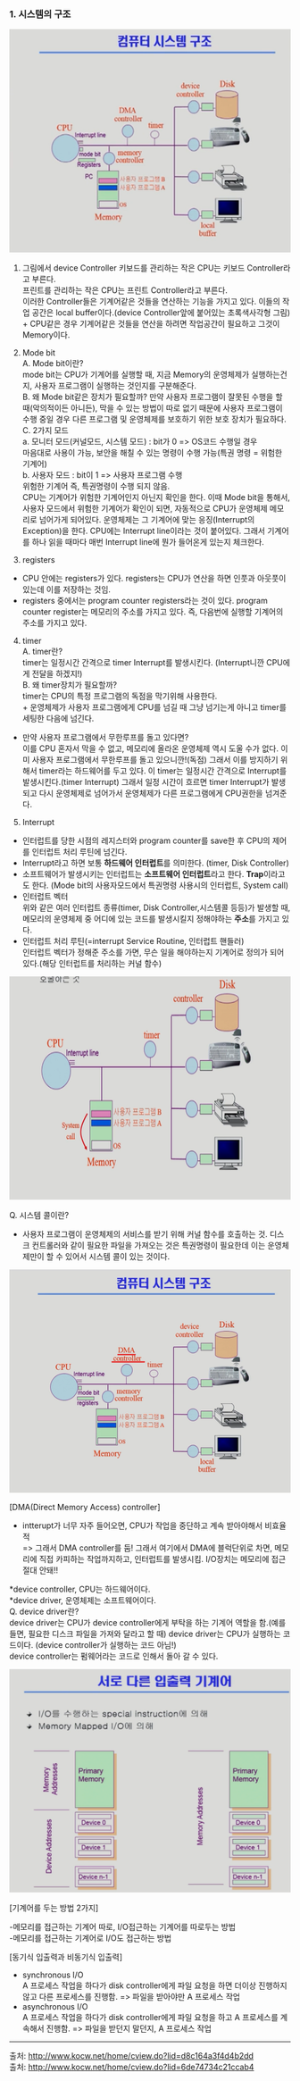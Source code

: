 ### 1. 시스템의 구조

<p align="center">
  <img
    src="https://github.com/goodlucky1215/CS_Study/blob/main/%EC%9A%B4%EC%98%81%EC%B2%B4%EC%A0%9C/2.%EC%BB%B4%ED%93%A8%ED%84%B0%EC%8B%9C%EC%8A%A4%ED%85%9C%EC%9D%98%20%EA%B5%AC%EC%A1%B0/%EC%82%AC%EC%A7%84/%EC%8B%9C%EC%8A%A4%ED%85%9C%EA%B5%AC%EC%A1%B0.png"
    width="600"
    height="400"
  />
</p>

1. 그림에서 device Controller
   키보드를 관리하는 작은 CPU는 키보드 Controller라고 부른다.  
   프린트를 관리하는 작은 CPU는 프린트 Controller라고 부른다.  
   이러한 Controller들은 기계어같은 것들을 연산하는 기능을 가지고 있다. 이들의 작업 공간은 local buffer이다.(device Controller앞에 붙어있는 초록색사각형 그림)  
   \+ CPU같은 경우 기계어같은 것들을 연산을 하려면 작업공간이 필요하고 그것이 Memory이다.

2. Mode bit  
   A. Mode bit이란?  
    mode bit는 CPU가 기계어를 실행할 때, 지금 Memory의 운영체제가 실행하는건지, 사용자 프로그램이 실행하는 것인지를 구분해준다.  
   B. 왜 Mode bit같은 장치가 필요할까?
   만약 사용자 프로그램이 잘못된 수행을 할 때(악의적이든 아니든), 막을 수 있는 방법이 따로 없기 때문에 사용자 프로그램이 수행 중일 경우 다른 프로그램 및 운영체제를 보호하기 위한 보호 장치가 필요하다.  
   C. 2가지 모드  
   a. 모니터 모드(커널모드, 시스템 모드) : bit가 0 => OS코드 수행일 경우  
    마음대로 사용이 가능, 보안을 해칠 수 있는 명령이 수행 가능(특권 명령 = 위험한 기계어)  
   b. 사용자 모드 : bit이 1 => 사용자 프로그램 수행  
    위험한 기계어 즉, 특권명령이 수행 되지 않음.  
    CPU는 기계어가 위험한 기계어인지 아닌지 확인을 한다. 이때 Mode bit을 통해서, 사용자 모드에서 위험한 기계어가 확인이 되면, 자동적으로 CPU가 운영체제 메모리로 넘어가게 되어있다. 운영체제는 그 기계어에 맞는 응징(Interrupt의 Exception)을 한다.
   CPU에는 Interrupt line이라는 것이 붙어있다. 그래서 기계어를 하나 읽을 때마다 매번 Interrupt line에 뭔가 들어온게 있는지 체크한다.

3. registers

- CPU 안에는 registers가 있다. registers는 CPU가 연산을 하면 인풋과 아웃풋이 있는데 이를 저장하는 것임.
- registers 중에서는 program counter registers라는 것이 있다. program counter register는 메모리의 주소를 가지고 있다. 즉, 다음번에 실행할 기계어의 주소를 가지고 있다.

4. timer  
   A. timer란?  
    timer는 일정시간 간격으로 timer Interrupt를 발생시킨다. (Interrupt니깐 CPU에게 전달을 하겠지!)  
   B. 왜 timer장치가 필요할까?  
    timer는 CPU의 특정 프로그램의 독점을 막기위해 사용한다.  
    \+ 운영체제가 사용자 프로그램에게 CPU를 넘길 때 그냥 넘기는게 아니고 timer를 세팅한 다음에 넘긴다.

- 만약 사용자 프로그램에서 무한루프를 돌고 있다면?  
  이를 CPU 혼자서 막을 수 없고, 메모리에 올라온 운영체제 역시 도울 수가 없다. 이미 사용자 프로그램에서 무한루프를 돌고 있으니깐!(독점) 그래서 이를 방지하기 위해서 timer라는 하드웨어를 두고 있다. 이 timer는 일정시간 간격으로 Interrupt를 발생시킨다.(timer Interrupt) 그래서 일정 시간이 흐르면 timer Interrupt가 발생되고 다시 운영체제로 넘어가서 운영체제가 다른 프로그램에게 CPU권한을 넘겨준다.

5. Interrupt

- 인터럽트를 당한 시점의 레지스터와 program counter를 save한 후 CPU의 제어를 인터럽트 처리 루틴에 넘긴다.
- Interrupt라고 하면 보통 **하드웨어 인터럽트**를 의미한다. (timer, Disk Controller)
- 소프트웨어가 발생시키는 인터럽트는 **소프트웨어 인터럽트**라고 한다. **Trap**이라고도 한다. (Mode bit의 사용자모드에서 특권명령 사용시의 인터럽트, System call)
- 인터럽트 벡터  
  위와 같은 여러 인터럽트 종류(timer, Disk Controller,시스템콜 등등)가 발생할 때, 메모리의 운영체제 중 어디에 있는 코드를 발생시킬지 정해야하는 **주소**를 가지고 있다.
- 인터럽트 처리 루틴(=interrupt Service Routine, 인터럽트 핸들러)  
  인터럽트 벡터가 정해준 주소를 가면, 무슨 일을 해야하는지 기계어로 정의가 되어있다.(해당 인터럽트를 처리하는 커널 함수)

<p align="center">
  <img
    src="https://github.com/goodlucky1215/CS_Study/blob/main/%EC%9A%B4%EC%98%81%EC%B2%B4%EC%A0%9C/2.%EC%BB%B4%ED%93%A8%ED%84%B0%EC%8B%9C%EC%8A%A4%ED%85%9C%EC%9D%98%20%EA%B5%AC%EC%A1%B0/%EC%82%AC%EC%A7%84/systemcall.png"
    width="600"
    height="400"
  />
</p>
Q. 시스템 콜이란?

- 사용자 프로그램이 운영체제의 서비스를 받기 위해 커널 함수를 호출하는 것. 디스크 컨트롤러와 같이 필요한 파일을 가져오는 것은 특권명령이 필요한데 이는 운영체제만이 할 수 있어서 시스템 콜이 있는 것이다.

<p align="center">
  <img
    src="https://github.com/goodlucky1215/CS_Study/blob/main/%EC%9A%B4%EC%98%81%EC%B2%B4%EC%A0%9C/2.%EC%BB%B4%ED%93%A8%ED%84%B0%EC%8B%9C%EC%8A%A4%ED%85%9C%EC%9D%98%20%EA%B5%AC%EC%A1%B0/%EC%82%AC%EC%A7%84/dma.png"
    width="600"
    height="400"
  />
</p>
[DMA(Direct Memory Access) controller]

- intterupt가 너무 자주 들어오면, CPU가 작업을 중단하고 계속 받아야해서 비효율적  
  => 그래서 DMA controller를 둠! 그래서 여기에서 DMA에 블럭단위로 차면, 메모리에 직접 카피하는 작업까지하고, 인터럽트를 발생시킴. I/O장치는 메모리에 접근 절대 안돼!!

*device controller, CPU는 하드웨어이다.  
*device driver, 운영체제는 소프트웨어이다.  
Q. device driver란?  
 device driver는 CPU가 device controller에게 부탁을 하는 기계어 역할을 함.(예를 들면, 필요한 디스크 파일을 가져와 달라고 할 때) device driver는 CPU가 실행하는 코드이다. (device controller가 실행하는 코드 아님!)  
 device controller는 펌웨어라는 코드로 인해서 돌아 갈 수 있다.

<p align="center">
  <img
    src="https://github.com/goodlucky1215/CS_Study/blob/main/%EC%9A%B4%EC%98%81%EC%B2%B4%EC%A0%9C/2.%EC%BB%B4%ED%93%A8%ED%84%B0%EC%8B%9C%EC%8A%A4%ED%85%9C%EC%9D%98%20%EA%B5%AC%EC%A1%B0/%EC%82%AC%EC%A7%84/%EC%9E%85%EC%B6%9C%EB%A0%A5%20%EA%B8%B0%EA%B3%84%EC%96%B4.png"
    width="600"
    height="400"
  />
</p>
[기계어를 두는 방법 2가지]

-메모리를 접근하는 기계어 따로, I/O접근하는 기계어를 따로두는 방법  
-메모리를 접근하는 기계어로 I/O도 접근하는 방법

[동기식 입출력과 비동기식 입출력]

- synchronous I/O  
  A 프로세스 작업을 하다가 disk controller에게 파일 요청을 하면 더이상 진행하지 않고 다른 프로세스를 진행함. => 파일을 받아야만 A 프로세스 작업
- asynchronous I/O  
  A 프로세스 작업을 하다가 disk controller에게 파일 요청을 하고 A 프로세스를 계속해서 진행함. => 파일을 받던지 말던지, A 프로세스 작업

---

출처: http://www.kocw.net/home/cview.do?lid=d8c164a3f4d4b2dd  
출처: http://www.kocw.net/home/cview.do?lid=6de74734c21ccab4
